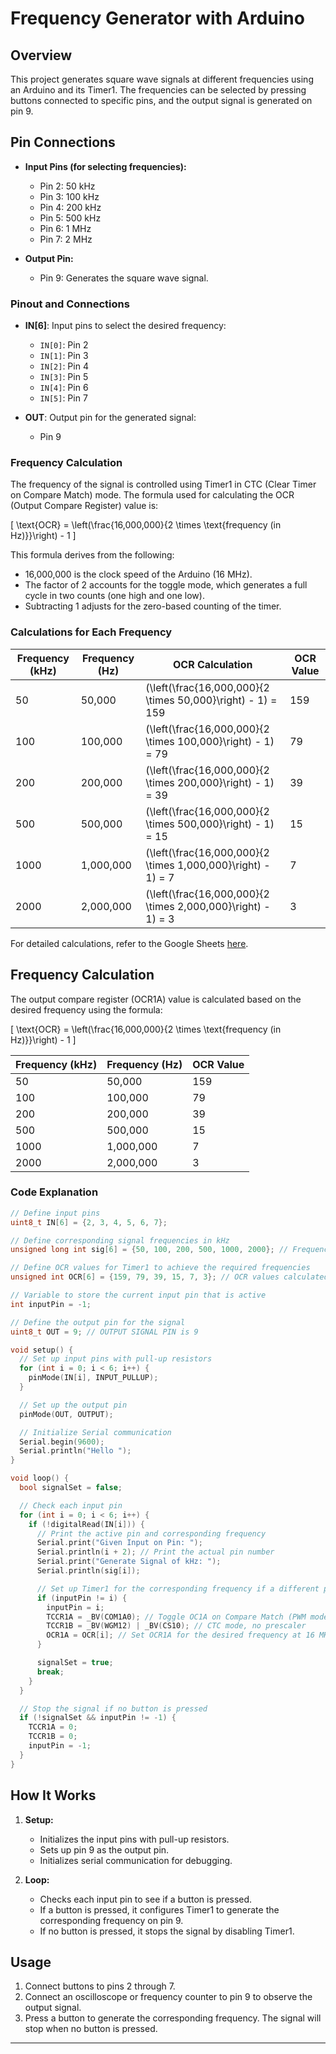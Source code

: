 
# Frequency Generator with Arduino

## Overview
This project generates square wave signals at different frequencies using an Arduino and its Timer1. The frequencies can be selected by pressing buttons connected to specific pins, and the output signal is generated on pin 9.

## Pin Connections
- **Input Pins (for selecting frequencies):**
  - Pin 2: 50 kHz
  - Pin 3: 100 kHz
  - Pin 4: 200 kHz
  - Pin 5: 500 kHz
  - Pin 6: 1 MHz
  - Pin 7: 2 MHz

- **Output Pin:**
  - Pin 9: Generates the square wave signal.

### Pinout and Connections
- **IN[6]**: Input pins to select the desired frequency:
  - `IN[0]`: Pin 2
  - `IN[1]`: Pin 3
  - `IN[2]`: Pin 4
  - `IN[3]`: Pin 5
  - `IN[4]`: Pin 6
  - `IN[5]`: Pin 7

- **OUT**: Output pin for the generated signal:
  - Pin 9

### Frequency Calculation
The frequency of the signal is controlled using Timer1 in CTC (Clear Timer on Compare Match) mode. The formula used for calculating the OCR (Output Compare Register) value is:

\[ \text{OCR} = \left(\frac{16,000,000}{2 \times \text{frequency (in Hz)}}\right) - 1 \]

This formula derives from the following:
- 16,000,000 is the clock speed of the Arduino (16 MHz).
- The factor of 2 accounts for the toggle mode, which generates a full cycle in two counts (one high and one low).
- Subtracting 1 adjusts for the zero-based counting of the timer.

### Calculations for Each Frequency

| Frequency (kHz) | Frequency (Hz) | OCR Calculation                                      | OCR Value |
|-----------------|----------------|-----------------------------------------------------|-----------|
| 50              | 50,000         | \(\left(\frac{16,000,000}{2 \times 50,000}\right) - 1\) = 159 | 159       |
| 100             | 100,000        | \(\left(\frac{16,000,000}{2 \times 100,000}\right) - 1\) = 79  | 79        |
| 200             | 200,000        | \(\left(\frac{16,000,000}{2 \times 200,000}\right) - 1\) = 39  | 39        |
| 500             | 500,000        | \(\left(\frac{16,000,000}{2 \times 500,000}\right) - 1\) = 15  | 15        |
| 1000            | 1,000,000      | \(\left(\frac{16,000,000}{2 \times 1,000,000}\right) - 1\) = 7 | 7         |
| 2000            | 2,000,000      | \(\left(\frac{16,000,000}{2 \times 2,000,000}\right) - 1\) = 3 | 3         |

For detailed calculations, refer to the Google Sheets [here](https://docs.google.com/spreadsheets/d/1KBi5O0dpadDuW_CeP1MCz1DQ4IypS_nGeOXi4cxVNZ8/edit?usp=sharing).

## Frequency Calculation
The output compare register (OCR1A) value is calculated based on the desired frequency using the formula:

\[ \text{OCR} = \left(\frac{16,000,000}{2 \times \text{frequency (in Hz)}}\right) - 1 \]

| Frequency (kHz) | Frequency (Hz) | OCR Value |
|-----------------|----------------|-----------|
| 50              | 50,000         | 159       |
| 100             | 100,000        | 79        |
| 200             | 200,000        | 39        |
| 500             | 500,000        | 15        |
| 1000            | 1,000,000      | 7         |
| 2000            | 2,000,000      | 3         |



### Code Explanation

```cpp
// Define input pins
uint8_t IN[6] = {2, 3, 4, 5, 6, 7};

// Define corresponding signal frequencies in kHz
unsigned long int sig[6] = {50, 100, 200, 500, 1000, 2000}; // Frequencies in kHz

// Define OCR values for Timer1 to achieve the required frequencies
unsigned int OCR[6] = {159, 79, 39, 15, 7, 3}; // OCR values calculated for the respective frequencies

// Variable to store the current input pin that is active
int inputPin = -1;

// Define the output pin for the signal
uint8_t OUT = 9; // OUTPUT SIGNAL PIN is 9

void setup() {
  // Set up input pins with pull-up resistors
  for (int i = 0; i < 6; i++) {
    pinMode(IN[i], INPUT_PULLUP);
  }

  // Set up the output pin
  pinMode(OUT, OUTPUT);

  // Initialize Serial communication
  Serial.begin(9600);
  Serial.println("Hello ");
}

void loop() {
  bool signalSet = false;

  // Check each input pin
  for (int i = 0; i < 6; i++) {
    if (!digitalRead(IN[i])) {
      // Print the active pin and corresponding frequency
      Serial.print("Given Input on Pin: ");
      Serial.println(i + 2); // Print the actual pin number
      Serial.print("Generate Signal of kHz: ");
      Serial.println(sig[i]);     

      // Set up Timer1 for the corresponding frequency if a different pin is pressed
      if (inputPin != i) {
        inputPin = i;
        TCCR1A = _BV(COM1A0); // Toggle OC1A on Compare Match (PWM mode)
        TCCR1B = _BV(WGM12) | _BV(CS10); // CTC mode, no prescaler
        OCR1A = OCR[i]; // Set OCR1A for the desired frequency at 16 MHz clock
      }

      signalSet = true;
      break;
    }
  } 

  // Stop the signal if no button is pressed
  if (!signalSet && inputPin != -1) {
    TCCR1A = 0;
    TCCR1B = 0;
    inputPin = -1;
  }
}
```



## How It Works
1. **Setup:**
   - Initializes the input pins with pull-up resistors.
   - Sets up pin 9 as the output pin.
   - Initializes serial communication for debugging.

2. **Loop:**
   - Checks each input pin to see if a button is pressed.
   - If a button is pressed, it configures Timer1 to generate the corresponding frequency on pin 9.
   - If no button is pressed, it stops the signal by disabling Timer1.

## Usage
1. Connect buttons to pins 2 through 7.
2. Connect an oscilloscope or frequency counter to pin 9 to observe the output signal.
3. Press a button to generate the corresponding frequency. The signal will stop when no button is pressed.

---